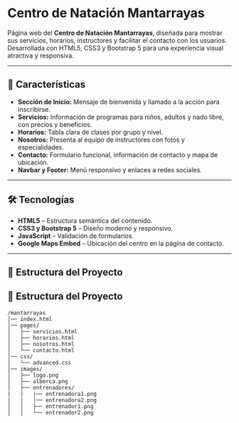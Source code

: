 # Centro de Natación Mantarrayas

Página web del **Centro de Natación Mantarrayas**, diseñada para mostrar sus servicios, horarios, instructores y facilitar el contacto con los usuarios. Desarrollada con HTML5, CSS3 y Bootstrap 5 para una experiencia visual atractiva y responsiva.

---

## 📌 Características

- **Sección de Inicio:** Mensaje de bienvenida y llamado a la acción para inscribirse.  
- **Servicios:** Información de programas para niños, adultos y nado libre, con precios y beneficios.  
- **Horarios:** Tabla clara de clases por grupo y nivel.  
- **Nosotros:** Presenta al equipo de instructores con fotos y especialidades.  
- **Contacto:** Formulario funcional, información de contacto y mapa de ubicación.  
- **Navbar y Footer:** Menú responsivo y enlaces a redes sociales.

---

## 🛠 Tecnologías

- **HTML5** – Estructura semántica del contenido.  
- **CSS3 y Bootstrap 5** – Diseño moderno y responsivo.  
- **JavaScript** – Validación de formularios.  
- **Google Maps Embed** – Ubicación del centro en la página de contacto.

---

## 📁 Estructura del Proyecto

## 📁 Estructura del Proyecto

```plaintext
/mantarrayas
│── index.html
│── pages/
│   ├── servicios.html
│   ├── horarios.html
│   ├── nosotros.html
│   └── contacto.html
│── css/
│   └── advanced.css
│── images/
│   ├── logo.png
│   ├── alberca.png
│   ├── entrenadores/
|   |   |── entrenadora1.png
|   |   |── entrenadora2.png
│   │   ├── entrenador1.png
│   │   └── entrenador2.png



